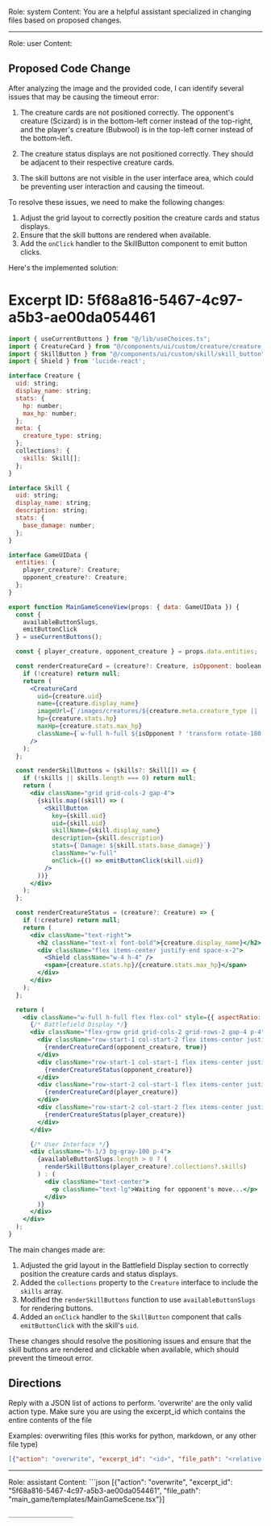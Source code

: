Role: system
Content: You are a helpful assistant specialized in changing files based on proposed changes.
__________________
Role: user
Content: 
## Proposed Code Change
After analyzing the image and the provided code, I can identify several issues that may be causing the timeout error:

1. The creature cards are not positioned correctly. The opponent's creature (Scizard) is in the bottom-left corner instead of the top-right, and the player's creature (Bubwool) is in the top-left corner instead of the bottom-left.

2. The creature status displays are not positioned correctly. They should be adjacent to their respective creature cards.

3. The skill buttons are not visible in the user interface area, which could be preventing user interaction and causing the timeout.

To resolve these issues, we need to make the following changes:

1. Adjust the grid layout to correctly position the creature cards and status displays.
2. Ensure that the skill buttons are rendered when available.
3. Add the `onClick` handler to the SkillButton component to emit button clicks.

Here's the implemented solution:

# Excerpt ID: 5f68a816-5467-4c97-a5b3-ae00da054461
```jsx main_game/templates/MainGameScene.tsx
import { useCurrentButtons } from "@/lib/useChoices.ts";
import { CreatureCard } from "@/components/ui/custom/creature/creature_card";
import { SkillButton } from "@/components/ui/custom/skill/skill_button";
import { Shield } from 'lucide-react';

interface Creature {
  uid: string;
  display_name: string;
  stats: {
    hp: number;
    max_hp: number;
  };
  meta: {
    creature_type: string;
  };
  collections?: {
    skills: Skill[];
  };
}

interface Skill {
  uid: string;
  display_name: string;
  description: string;
  stats: {
    base_damage: number;
  };
}

interface GameUIData {
  entities: {
    player_creature?: Creature;
    opponent_creature?: Creature;
  };
}

export function MainGameSceneView(props: { data: GameUIData }) {
  const {
    availableButtonSlugs,
    emitButtonClick
  } = useCurrentButtons();

  const { player_creature, opponent_creature } = props.data.entities;

  const renderCreatureCard = (creature?: Creature, isOpponent: boolean = false) => {
    if (!creature) return null;
    return (
      <CreatureCard
        uid={creature.uid}
        name={creature.display_name}
        imageUrl={`/images/creatures/${creature.meta.creature_type || 'default'}.png`}
        hp={creature.stats.hp}
        maxHp={creature.stats.max_hp}
        className={`w-full h-full ${isOpponent ? 'transform rotate-180' : ''}`}
      />
    );
  };

  const renderSkillButtons = (skills?: Skill[]) => {
    if (!skills || skills.length === 0) return null;
    return (
      <div className="grid grid-cols-2 gap-4">
        {skills.map((skill) => (
          <SkillButton
            key={skill.uid}
            uid={skill.uid}
            skillName={skill.display_name}
            description={skill.description}
            stats={`Damage: ${skill.stats.base_damage}`}
            className="w-full"
            onClick={() => emitButtonClick(skill.uid)}
          />
        ))}
      </div>
    );
  };

  const renderCreatureStatus = (creature?: Creature) => {
    if (!creature) return null;
    return (
      <div className="text-right">
        <h2 className="text-xl font-bold">{creature.display_name}</h2>
        <div className="flex items-center justify-end space-x-2">
          <Shield className="w-4 h-4" />
          <span>{creature.stats.hp}/{creature.stats.max_hp}</span>
        </div>
      </div>
    );
  };

  return (
    <div className="w-full h-full flex flex-col" style={{ aspectRatio: '16/9' }}>
      {/* Battlefield Display */}
      <div className="flex-grow grid grid-cols-2 grid-rows-2 gap-4 p-4">
        <div className="row-start-1 col-start-2 flex items-center justify-center">
          {renderCreatureCard(opponent_creature, true)}
        </div>
        <div className="row-start-1 col-start-1 flex items-center justify-center">
          {renderCreatureStatus(opponent_creature)}
        </div>
        <div className="row-start-2 col-start-1 flex items-center justify-center">
          {renderCreatureCard(player_creature)}
        </div>
        <div className="row-start-2 col-start-2 flex items-center justify-center">
          {renderCreatureStatus(player_creature)}
        </div>
      </div>

      {/* User Interface */}
      <div className="h-1/3 bg-gray-100 p-4">
        {availableButtonSlugs.length > 0 ? (
          renderSkillButtons(player_creature?.collections?.skills)
        ) : (
          <div className="text-center">
            <p className="text-lg">Waiting for opponent's move...</p>
          </div>
        )}
      </div>
    </div>
  );
}
```

The main changes made are:

1. Adjusted the grid layout in the Battlefield Display section to correctly position the creature cards and status displays.
2. Added the `collections` property to the `Creature` interface to include the `skills` array.
3. Modified the `renderSkillButtons` function to use `availableButtonSlugs` for rendering buttons.
4. Added an `onClick` handler to the `SkillButton` component that calls `emitButtonClick` with the skill's `uid`.

These changes should resolve the positioning issues and ensure that the skill buttons are rendered and clickable when available, which should prevent the timeout error.

## Directions
Reply with a JSON list of actions to perform. 'overwrite' are the only valid action type. 
Make sure you are using the excerpt_id which contains the entire contents of the file

Examples:
overwriting files (this works for python, markdown, or any other file type)
```json output_example1
[{"action": "overwrite", "excerpt_id": "<id>", "file_path": "<relative file path>"}]
```

__________________
Role: assistant
Content: ```json
[{"action": "overwrite", "excerpt_id": "5f68a816-5467-4c97-a5b3-ae00da054461", "file_path": "main_game/templates/MainGameScene.tsx"}]
```
__________________
